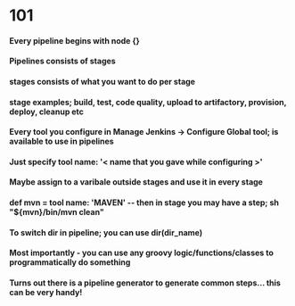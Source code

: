 # 101

#### Every pipeline begins with node {}
#### Pipelines consists of stages
#### stages consists of what you want to do per stage
#### stage examples; build, test, code quality, upload to artifactory, provision, deploy, cleanup etc

#### Every tool you configure in Manage Jenkins -> Configure Global tool; is available to use in pipelines
#### Just specify tool name: '< name that you gave while configuring >'
#### Maybe assign to a varibale outside stages and use it in every stage
#### def mvn = tool name: 'MAVEN' -- then in stage you may have a step; sh "${mvn}/bin/mvn clean"
#### To switch dir in pipeline; you can use dir(dir_name)

#### Most importantly - you can use any groovy logic/functions/classes to programmatically do something

#### Turns out there is a pipeline generator to generate common steps... this can be very handy!